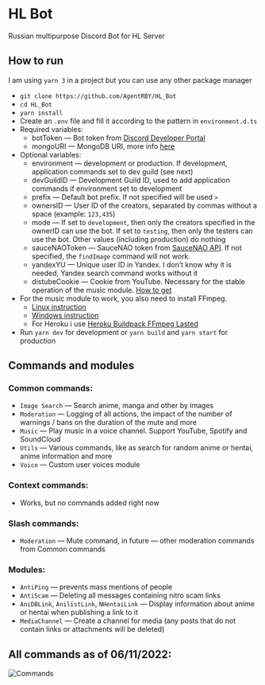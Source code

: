 # HL Bot

Russian multipurpose Discord Bot for HL Server

## How to run

I am using `yarn 3` in a project but you can use any other package manager

- `git clone https://github.com/AgentRBY/HL_Bot`
- `cd HL_Bot`
- `yarn install`
- Create an `.env` file and fill it according to the pattern in `environment.d.ts`
- Required variables:
    - botToken — Bot token from [Discord Developer Portal](https://discord.com/developers/applications)
    - mongoURI — MongoDB URI, more info [here](https://www.mongodb.com/docs/manual/reference/connection-string)
- Optional variables:
    - environment — development or production. If development, application commands set to dev guild (see next)
    - devGuildID — Development Guild ID, used to add application commands if environment set to development
    - prefix — Default bot prefix. If not specified will be used `>`
    - ownersID — User ID of the creators, separated by commas without a space (example: `123,435`)
    - mode — If set to `development`, then only the creators specified in the ownerID can use the bot. If set
      to `testing`, then only the testers can use the bot. Other values (including production) do nothing
    - sauceNAOToken — SauceNAO token from [SauceNAO API](https://saucenao.com/user.php?page=search-api). If not
      specified, the `findImage` command will not work.
    - yandexYU — Unique user ID in Yandex. I don’t know why it is needed, Yandex search command works without it
    - distubeCookie — Cookie from YouTube. Necessary for the stable operation of the music
      module. [How to get](https://github.com/fent/node-ytdl-core/blob/784c04eaf9f3cfac0fe0933155adffe0e2e0848a/example/cookies.js#L6-L12)
- For the music module to work, you also need to install FFmpeg.
    - [Linux instruction](https://www.tecmint.com/install-ffmpeg-in-linux/)
    - [Windows instruction](https://blog.gregzaal.com/how-to-install-ffmpeg-on-windows/)
    - For Heroku i use [Heroku Buildpack FFmpeg Lasted](https://github.com/jonathanong/heroku-buildpack-ffmpeg-latest)
- Run `yarn dev` for development or `yarn build` and `yarn start` for production

## Commands and modules

### **Common commands:**

- `Image Search` — Search anime, manga and other by images
- `Moderation` — Logging of all actions, the impact of the number of warnings / bans on the duration of the mute and
  more
- `Music` — Play music in a voice channel. Support YouTube, Spotify and SoundCloud
- `Utils` — Various commands, like as search for random anime or hentai, anime information and more
- `Voice` — Custom user voices module

### **Context commands:**

- Works, but no commands added right now

### **Slash commands:**

- `Moderation` — Mute command, in future — other moderation commands from Common commands

### **Modules:**

- `AntiPing` — prevents mass mentions of people
- `AntiScam` — Deleting all messages containing nitro scam links
- `AniDBLink`, `AnilistLink`, `NHentaiLink` — Display information about anime or hentai when publishing a link to it
- `MediaChannel` — Create a channel for media (any posts that do not contain links or attachments will be deleted)

## All commands as of 06/11/2022:

![Commands](https://i.imgur.com/WQzOPzA.png)



